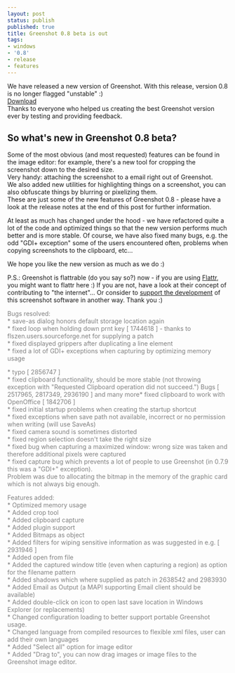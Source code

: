 ```yaml
---
layout: post
status: publish
published: true
title: Greenshot 0.8 beta is out
tags:
- windows
- '0.8'
- release
- features
---
```

<p>We have released a new version of Greenshot. With this release, version 0.8 is no longer flagged "unstable" :)<br />
<a href="/current/" class="button" title="Download Greenshot 0.8" rel="nofollow">Download</a><br />
Thanks to everyone who helped us creating the best Greenshot version ever by testing and providing feedback.</p>
<h2>So what's new in Greenshot 0.8 beta?</h2>
<p>Some of the most obvious (and most requested) features can be found in the image editor: for example, there's a new tool for cropping the screenshot down to the desired size.<br />
Very handy: attaching the screenshot to a email right out of Greenshot.<br />
We also added new utilities for highlighting things on a screenshot, you can also obfuscate things by blurring or pixelizing them.<br />
These are just some of the new features of Greenshot 0.8 - please have a look at the release notes at the end of this post for further information.</p>
<p>At least as much has changed under the hood - we have refactored quite a lot of the code and optimized things so that the new version performs much better and is more stable. Of course, we have also fixed many bugs, e.g. the odd "GDI+ exception" some of the users encountered often, problems when copying screenshots to the clipboard, etc...</p>
<p>We hope you like the new version as much as we do :)</p>
<p>P.S.: Greenshot is flattrable (do you say so?) now - if you are using <a href="https://flattr.com/">Flattr</a>, you might want to flattr here :) If you are not, have a look at their concept of contributing to "the internet"... Or consider to <a href="/support/">support the development</a> of this screenshot software in another way. Thank you :)</p>
<p><span style="color: #808080;">Bugs resolved:<br />
* save-as dialog honors default storage location again<br />
* fixed loop when holding down prnt key [ 1744618 ] - thanks to flszen.users.sourceforge.net for supplying a patch<br />
* fixed displayed grippers after duplicating a line element<br />
* fixed a lot of GDI+ exceptions when capturing by optimizing memory usage</span></p>
<p><span style="color: #808080;">* typo [ 2856747 ]<br />
* fixed clipboard functionality, should be more stable (not throwing exception with "Requested Clipboard operation did not succeed.") Bugs [ 2517965, 2817349, 2936190 ] and many more* fixed clipboard to work with OpenOffice [ 1842706 ]</span><span style="color: #808080;"><br />
* fixed initial startup problems when creating the startup shortcut<br />
* fixed exceptions when save path not available, incorrect or no permission when writing (will use SaveAs)<br />
* fixed camera sound is sometimes distorted<br />
* fixed region selection doesn't take the right size<br />
* fixed bug when capturing a maximized window: wrong size was taken and therefore additional pixels were captured<br />
* fixed capture bug which prevents a lot of people to use Greenshot (in 0.7.9 this was a "GDI+" exception).<br />
Problem was due to allocating the bitmap in the memory of the graphic card which is not always big enough.</span></p>
<p><span style="color: #808080;">Features added:<br />
* Optimized memory usage<br />
* Added crop tool<br />
* Added clipboard capture<br />
* Added plugin support<br />
* Added Bitmaps as object<br />
* Added filters for wiping sensitive information as was suggested in e.g. [ 2931946 ]<br />
* Added open from file<br />
* Added the captured window title (even when capturing a region) as option for the filename pattern<br />
* Added shadows which where supplied as patch in 2638542 and 2983930<br />
* Added Email as Output (a MAPI supporting Email client should be available)<br />
* Added double-click on icon to open last save location in Windows Explorer (or replacements)<br />
* Changed configuration loading to better support portable Greenshot usage.<br />
* Changed language from compiled resources to flexible xml files, user can add their own languages<br />
* Added "Select all" option for image editor<br />
* Added "Drag to", you can now drag images or image files to the Greenshot image editor.</span></p>
